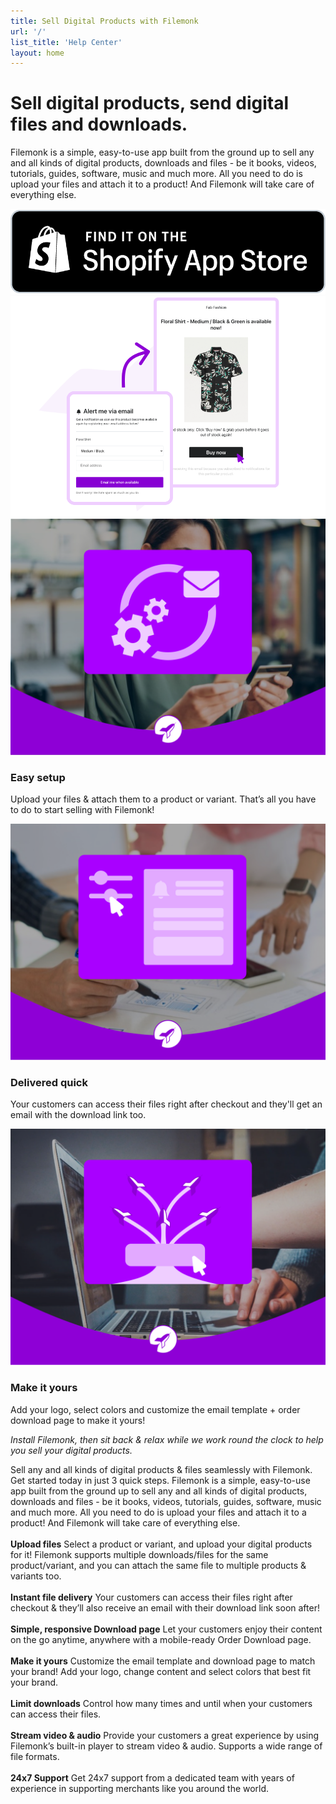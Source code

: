 ```yaml
---
title: Sell Digital Products with Filemonk
url: '/'
list_title: 'Help Center'
layout: home
---
```


<div class="home-wrapper">
  <div class="home-wrapper-header">
    <h1 class="page-heading">Sell digital products, send digital files and downloads.<br/></h1>
    <p>Filemonk is a simple, easy-to-use app built from the ground up to sell any and all kinds of digital products, downloads and files - be it books, videos, tutorials, guides, software, music and much more. All you need to do is upload your files and attach it to a product! And Filemonk will take care of everything else.</p>
    <div class="store-badge-container">
      <a href="https://apps.shopify.com/filemonk" class="store-badge-link">
        <img src="/assets/img/StoreBadge.png" class="store-badge-image" />
      </a>
    </div>
  </div>
  <div>
    <img src="/assets/img/Banner.png" class="banner-image" alt="Invoice Falcon banner with invoice samples" />
  </div>
</div>
<div class="features-container">
  <div class="feature">
    <img src="/assets/img/KB1.png" class="feature-image" />
    <h3 class="feature-title">Easy setup</h3>
    <p class="feature-description">Upload your files & attach them to a product or variant. That’s all you have to do to start selling with Filemonk!</p>
  </div>
  <div class="feature">
    <img src="/assets/img/KB2.png" class="feature-image" />
    <h3 class="feature-title">Delivered quick</h3>
    <p class="feature-description">Your customers can access their files right after checkout and they'll get an email with the download link too.</p>
  </div>
  <div class="feature">
    <img src="/assets/img/KB3.png" class="feature-image" />
    <h3 class="feature-title">Make it yours</h3>
    <p class="feature-description">Add your logo, select colors and customize the email template + order download page to make it yours!</p>
  </div>
</div>
<div class="testimonial">
  <i>Install Filemonk, then sit back & relax while we work round the clock to help you sell your digital products.</i>
</div>
<div class="content">
  <p>Sell any and all kinds of digital products & files seamlessly with Filemonk. Get started today in just 3 quick steps.
Filemonk is a simple, easy-to-use app built from the ground up to sell any and all kinds of digital products, downloads and files - be it books, videos, tutorials, guides, software, music and much more. All you need to do is upload your files and attach it to a product! And Filemonk will take care of everything else.
<br/>
<br/>
<b>Upload files</b>
Select a product or variant, and upload your digital products for it! Filemonk supports multiple downloads/files for the same product/variant, and you can attach the same file to multiple products & variants too.
<br/>
<br/>
<b>Instant file delivery</b>
Your customers can access their files right after checkout & they’ll also receive an email with their download link soon after!
<br/>
<br/>
<b>Simple, responsive Download page</b>
Let your customers enjoy their content on the go anytime, anywhere with a mobile-ready Order Download page.
<br/>
<br/>
<b>Make it yours</b>
Customize the email template and download page to match your brand! Add your logo, change content and select colors that best fit your brand.
<br/>
<br/>
<b>Limit downloads</b>
Control how many times and until when your customers can access their files.
<br/>
<br/>
<b>Stream video & audio</b>
Provide your customers a great experience by using Filemonk’s built-in player to stream video & audio. Supports a wide range of file formats.
<br/>
<br/>
<b>24x7 Support</b>
Get 24x7 support from a dedicated team with years of experience in supporting merchants like you around the world.
  </p>
</div>
